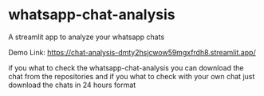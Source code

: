 # whatsapp-chat-analysis
A streamlit app to analyze your whatsapp chats

Demo Link: https://chat-analysis-dmty2hsjcwow59mgxfrdh8.streamlit.app/

if you what to check the whatsapp-chat-analysis you can download the chat from the repositories and if you what to check with your own chat just download the chats in 24 hours format 
